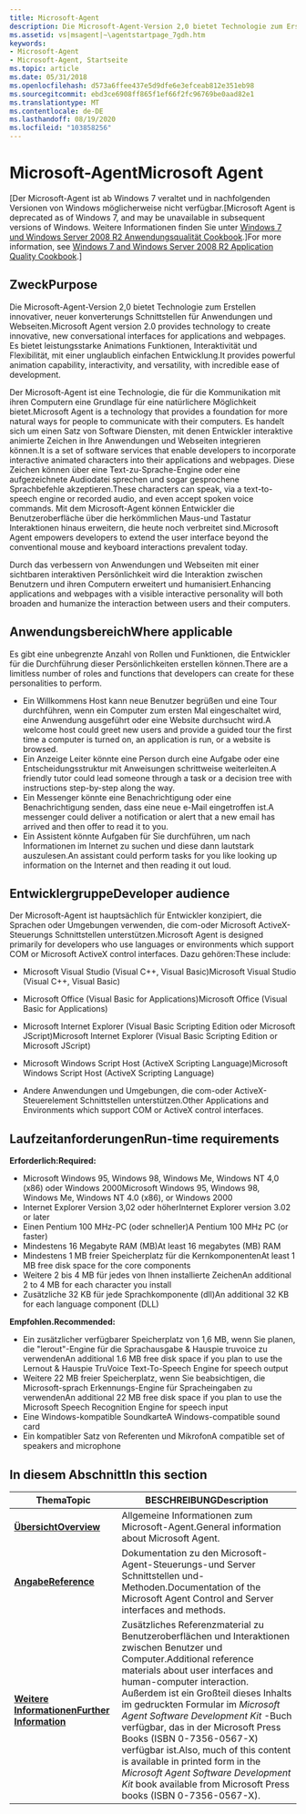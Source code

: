 ```yaml
---
title: Microsoft-Agent
description: Die Microsoft-Agent-Version 2,0 bietet Technologie zum Erstellen innovativer, neuer konverterungs Schnittstellen für Anwendungen und Webseiten.
ms.assetid: vs|msagent|~\agentstartpage_7gdh.htm
keywords:
- Microsoft-Agent
- Microsoft-Agent, Startseite
ms.topic: article
ms.date: 05/31/2018
ms.openlocfilehash: d573a6ffee437e5d9dfe6e3efceab812e351eb98
ms.sourcegitcommit: ebd3ce6908ff865f1ef66f2fc96769be0aad82e1
ms.translationtype: MT
ms.contentlocale: de-DE
ms.lasthandoff: 08/19/2020
ms.locfileid: "103858256"
---
```

# <a name="microsoft-agent"></a><span data-ttu-id="2384a-105">Microsoft-Agent</span><span class="sxs-lookup"><span data-stu-id="2384a-105">Microsoft Agent</span></span>

<span data-ttu-id="2384a-106">\[Der Microsoft-Agent ist ab Windows 7 veraltet und in nachfolgenden Versionen von Windows möglicherweise nicht verfügbar.</span><span class="sxs-lookup"><span data-stu-id="2384a-106">\[Microsoft Agent is deprecated as of Windows 7, and may be unavailable in subsequent versions of Windows.</span></span> <span data-ttu-id="2384a-107">Weitere Informationen finden Sie unter [Windows 7 und Windows Server 2008 R2 Anwendungsqualität Cookbook](../win7appqual/windows-7-application-quality-cookbook.md).\]</span><span class="sxs-lookup"><span data-stu-id="2384a-107">For more information, see [Windows 7 and Windows Server 2008 R2 Application Quality Cookbook](../win7appqual/windows-7-application-quality-cookbook.md).\]</span></span>

## <a name="purpose"></a><span data-ttu-id="2384a-108">Zweck</span><span class="sxs-lookup"><span data-stu-id="2384a-108">Purpose</span></span>

<span data-ttu-id="2384a-109">Die Microsoft-Agent-Version 2,0 bietet Technologie zum Erstellen innovativer, neuer konverterungs Schnittstellen für Anwendungen und Webseiten.</span><span class="sxs-lookup"><span data-stu-id="2384a-109">Microsoft Agent version 2.0 provides technology to create innovative, new conversational interfaces for applications and webpages.</span></span> <span data-ttu-id="2384a-110">Es bietet leistungsstarke Animations Funktionen, Interaktivität und Flexibilität, mit einer unglaublich einfachen Entwicklung.</span><span class="sxs-lookup"><span data-stu-id="2384a-110">It provides powerful animation capability, interactivity, and versatility, with incredible ease of development.</span></span>

<span data-ttu-id="2384a-111">Der Microsoft-Agent ist eine Technologie, die für die Kommunikation mit ihren Computern eine Grundlage für eine natürlichere Möglichkeit bietet.</span><span class="sxs-lookup"><span data-stu-id="2384a-111">Microsoft Agent is a technology that provides a foundation for more natural ways for people to communicate with their computers.</span></span> <span data-ttu-id="2384a-112">Es handelt sich um einen Satz von Software Diensten, mit denen Entwickler interaktive animierte Zeichen in Ihre Anwendungen und Webseiten integrieren können.</span><span class="sxs-lookup"><span data-stu-id="2384a-112">It is a set of software services that enable developers to incorporate interactive animated characters into their applications and webpages.</span></span> <span data-ttu-id="2384a-113">Diese Zeichen können über eine Text-zu-Sprache-Engine oder eine aufgezeichnete Audiodatei sprechen und sogar gesprochene Sprachbefehle akzeptieren.</span><span class="sxs-lookup"><span data-stu-id="2384a-113">These characters can speak, via a text-to-speech engine or recorded audio, and even accept spoken voice commands.</span></span> <span data-ttu-id="2384a-114">Mit dem Microsoft-Agent können Entwickler die Benutzeroberfläche über die herkömmlichen Maus-und Tastatur Interaktionen hinaus erweitern, die heute noch verbreitet sind.</span><span class="sxs-lookup"><span data-stu-id="2384a-114">Microsoft Agent empowers developers to extend the user interface beyond the conventional mouse and keyboard interactions prevalent today.</span></span>

<span data-ttu-id="2384a-115">Durch das verbessern von Anwendungen und Webseiten mit einer sichtbaren interaktiven Persönlichkeit wird die Interaktion zwischen Benutzern und ihren Computern erweitert und humanisiert.</span><span class="sxs-lookup"><span data-stu-id="2384a-115">Enhancing applications and webpages with a visible interactive personality will both broaden and humanize the interaction between users and their computers.</span></span>

## <a name="where-applicable"></a><span data-ttu-id="2384a-116">Anwendungsbereich</span><span class="sxs-lookup"><span data-stu-id="2384a-116">Where applicable</span></span>

<span data-ttu-id="2384a-117">Es gibt eine unbegrenzte Anzahl von Rollen und Funktionen, die Entwickler für die Durchführung dieser Persönlichkeiten erstellen können.</span><span class="sxs-lookup"><span data-stu-id="2384a-117">There are a limitless number of roles and functions that developers can create for these personalities to perform.</span></span>

-   <span data-ttu-id="2384a-118">Ein Willkommens Host kann neue Benutzer begrüßen und eine Tour durchführen, wenn ein Computer zum ersten Mal eingeschaltet wird, eine Anwendung ausgeführt oder eine Website durchsucht wird.</span><span class="sxs-lookup"><span data-stu-id="2384a-118">A welcome host could greet new users and provide a guided tour the first time a computer is turned on, an application is run, or a website is browsed.</span></span>
-   <span data-ttu-id="2384a-119">Ein Anzeige Leiter könnte eine Person durch eine Aufgabe oder eine Entscheidungsstruktur mit Anweisungen schrittweise weiterleiten.</span><span class="sxs-lookup"><span data-stu-id="2384a-119">A friendly tutor could lead someone through a task or a decision tree with instructions step-by-step along the way.</span></span>
-   <span data-ttu-id="2384a-120">Ein Messenger könnte eine Benachrichtigung oder eine Benachrichtigung senden, dass eine neue e-Mail eingetroffen ist.</span><span class="sxs-lookup"><span data-stu-id="2384a-120">A messenger could deliver a notification or alert that a new email has arrived and then offer to read it to you.</span></span>
-   <span data-ttu-id="2384a-121">Ein Assistent könnte Aufgaben für Sie durchführen, um nach Informationen im Internet zu suchen und diese dann lautstark auszulesen.</span><span class="sxs-lookup"><span data-stu-id="2384a-121">An assistant could perform tasks for you like looking up information on the Internet and then reading it out loud.</span></span>

## <a name="developer-audience"></a><span data-ttu-id="2384a-122">Entwicklergruppe</span><span class="sxs-lookup"><span data-stu-id="2384a-122">Developer audience</span></span>

<span data-ttu-id="2384a-123">Der Microsoft-Agent ist hauptsächlich für Entwickler konzipiert, die Sprachen oder Umgebungen verwenden, die com-oder Microsoft ActiveX-Steuerungs Schnittstellen unterstützen.</span><span class="sxs-lookup"><span data-stu-id="2384a-123">Microsoft Agent is designed primarily for developers who use languages or environments which support COM or Microsoft ActiveX control interfaces.</span></span> <span data-ttu-id="2384a-124">Dazu gehören:</span><span class="sxs-lookup"><span data-stu-id="2384a-124">These include:</span></span>

-   <span data-ttu-id="2384a-125">Microsoft Visual Studio (Visual C++, Visual Basic)</span><span class="sxs-lookup"><span data-stu-id="2384a-125">Microsoft Visual Studio (Visual C++, Visual Basic)</span></span>

-   <span data-ttu-id="2384a-126">Microsoft Office (Visual Basic for Applications)</span><span class="sxs-lookup"><span data-stu-id="2384a-126">Microsoft Office (Visual Basic for Applications)</span></span>

-   <span data-ttu-id="2384a-127">Microsoft Internet Explorer (Visual Basic Scripting Edition oder Microsoft JScript)</span><span class="sxs-lookup"><span data-stu-id="2384a-127">Microsoft Internet Explorer (Visual Basic Scripting Edition or Microsoft JScript)</span></span>

-   <span data-ttu-id="2384a-128">Microsoft Windows Script Host (ActiveX Scripting Language)</span><span class="sxs-lookup"><span data-stu-id="2384a-128">Microsoft Windows Script Host (ActiveX Scripting Language)</span></span>

-   <span data-ttu-id="2384a-129">Andere Anwendungen und Umgebungen, die com-oder ActiveX-Steuerelement Schnittstellen unterstützen.</span><span class="sxs-lookup"><span data-stu-id="2384a-129">Other Applications and Environments which support COM or ActiveX control interfaces.</span></span>

## <a name="run-time-requirements"></a><span data-ttu-id="2384a-130">Laufzeitanforderungen</span><span class="sxs-lookup"><span data-stu-id="2384a-130">Run-time requirements</span></span>

<span data-ttu-id="2384a-131">**Erforderlich:**</span><span class="sxs-lookup"><span data-stu-id="2384a-131">**Required:**</span></span>

-   <span data-ttu-id="2384a-132">Microsoft Windows 95, Windows 98, Windows Me, Windows NT 4,0 (x86) oder Windows 2000</span><span class="sxs-lookup"><span data-stu-id="2384a-132">Microsoft Windows 95, Windows 98, Windows Me, Windows NT 4.0 (x86), or Windows 2000</span></span>
-   <span data-ttu-id="2384a-133">Internet Explorer Version 3,02 oder höher</span><span class="sxs-lookup"><span data-stu-id="2384a-133">Internet Explorer version 3.02 or later</span></span>
-   <span data-ttu-id="2384a-134">Einen Pentium 100 MHz-PC (oder schneller)</span><span class="sxs-lookup"><span data-stu-id="2384a-134">A Pentium 100 MHz PC (or faster)</span></span>
-   <span data-ttu-id="2384a-135">Mindestens 16 Megabyte RAM (MB)</span><span class="sxs-lookup"><span data-stu-id="2384a-135">At least 16 megabytes (MB) RAM</span></span>
-   <span data-ttu-id="2384a-136">Mindestens 1 MB freier Speicherplatz für die Kernkomponenten</span><span class="sxs-lookup"><span data-stu-id="2384a-136">At least 1 MB free disk space for the core components</span></span>
-   <span data-ttu-id="2384a-137">Weitere 2 bis 4 MB für jedes von Ihnen installierte Zeichen</span><span class="sxs-lookup"><span data-stu-id="2384a-137">An additional 2 to 4 MB for each character you install</span></span>
-   <span data-ttu-id="2384a-138">Zusätzliche 32 KB für jede Sprachkomponente (dll)</span><span class="sxs-lookup"><span data-stu-id="2384a-138">An additional 32 KB for each language component (DLL)</span></span>

<span data-ttu-id="2384a-139">**Empfohlen.**</span><span class="sxs-lookup"><span data-stu-id="2384a-139">**Recommended:**</span></span>

-   <span data-ttu-id="2384a-140">Ein zusätzlicher verfügbarer Speicherplatz von 1,6 MB, wenn Sie planen, die "lerout"-Engine für die Sprachausgabe & Hauspie truvoice zu verwenden</span><span class="sxs-lookup"><span data-stu-id="2384a-140">An additional 1.6 MB free disk space if you plan to use the Lernout & Hauspie TruVoice Text-To-Speech Engine for speech output</span></span>
-   <span data-ttu-id="2384a-141">Weitere 22 MB freier Speicherplatz, wenn Sie beabsichtigen, die Microsoft-sprach Erkennungs-Engine für Spracheingaben zu verwenden</span><span class="sxs-lookup"><span data-stu-id="2384a-141">An additional 22 MB free disk space if you plan to use the Microsoft Speech Recognition Engine for speech input</span></span>
-   <span data-ttu-id="2384a-142">Eine Windows-kompatible Soundkarte</span><span class="sxs-lookup"><span data-stu-id="2384a-142">A Windows-compatible sound card</span></span>
-   <span data-ttu-id="2384a-143">Ein kompatibler Satz von Referenten und Mikrofon</span><span class="sxs-lookup"><span data-stu-id="2384a-143">A compatible set of speakers and microphone</span></span>

## <a name="in-this-section"></a><span data-ttu-id="2384a-144">In diesem Abschnitt</span><span class="sxs-lookup"><span data-stu-id="2384a-144">In this section</span></span>



| <span data-ttu-id="2384a-145">Thema</span><span class="sxs-lookup"><span data-stu-id="2384a-145">Topic</span></span>                                                          | <span data-ttu-id="2384a-146">BESCHREIBUNG</span><span class="sxs-lookup"><span data-stu-id="2384a-146">Description</span></span>                                                                                                                                                                                                                                                                          |
|----------------------------------------------------------------|--------------------------------------------------------------------------------------------------------------------------------------------------------------------------------------------------------------------------------------------------------------------------------------|
| [<span data-ttu-id="2384a-147">**Übersicht**</span><span class="sxs-lookup"><span data-stu-id="2384a-147">**Overview**</span></span>](introduction-to-microsoft-agent.md)<br/> | <span data-ttu-id="2384a-148">Allgemeine Informationen zum Microsoft-Agent.</span><span class="sxs-lookup"><span data-stu-id="2384a-148">General information about Microsoft Agent.</span></span> <br/>                                                                                                                                                                                                                               |
| [<span data-ttu-id="2384a-149">**Angabe**</span><span class="sxs-lookup"><span data-stu-id="2384a-149">**Reference**</span></span>](programming-microsoft-agent.md)<br/>    | <span data-ttu-id="2384a-150">Dokumentation zu den Microsoft-Agent-Steuerungs-und Server Schnittstellen und-Methoden.</span><span class="sxs-lookup"><span data-stu-id="2384a-150">Documentation of the Microsoft Agent Control and Server interfaces and methods.</span></span><br/>                                                                                                                                                                                           |
| [<span data-ttu-id="2384a-151">**Weitere Informationen**</span><span class="sxs-lookup"><span data-stu-id="2384a-151">**Further Information**</span></span>](bibliography.md)<br/>         | <span data-ttu-id="2384a-152">Zusätzliches Referenzmaterial zu Benutzeroberflächen und Interaktionen zwischen Benutzer und Computer.</span><span class="sxs-lookup"><span data-stu-id="2384a-152">Additional reference materials about user interfaces and human-computer interaction.</span></span><br/> <span data-ttu-id="2384a-153">Außerdem ist ein Großteil dieses Inhalts im gedruckten Formular im *Microsoft Agent Software Development Kit* -Buch verfügbar, das in der Microsoft Press Books (ISBN 0-7356-0567-X) verfügbar ist.</span><span class="sxs-lookup"><span data-stu-id="2384a-153">Also, much of this content is available in printed form in the *Microsoft Agent Software Development Kit* book available from Microsoft Press books (ISBN 0-7356-0567-X).</span></span><br/> |



 

 

